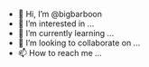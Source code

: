 - 👋 Hi, I’m @bigbarboon
- 👀 I’m interested in ...
- 🌱 I’m currently learning ...
- 💞️ I’m looking to collaborate on ...
- 📫 How to reach me ...

<!---
bigbarboon/bigbarboon is a ✨ special ✨ repository because its `README.md` (this file) appears on your GitHub profile.
You can click the Preview link to take a look at your changes.
--->

